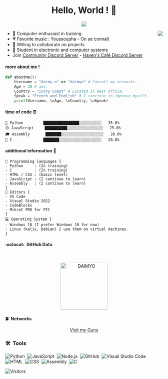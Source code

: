 <p align="center">
  <h1 align="center">Hello, World ! 👋</h1>
</p>
<p align="center">
  <a align="center" href="https://github.com/DenverCoder1/readme-typing-svg"><img src="https://readme-typing-svg.herokuapp.com?&font=IBM+Plex+Sans&color=F72EE2&size=25&lines=Welcome+to+my+GitHub+Profile!;" /></a>
</p>
<img align="right" src="https://media.giphy.com/media/M9gbBd9nbDrOTu1Mqx/giphy.gif">
<ul>
<li>🔭 Computer enthusiast in training</li>
<li>💗 Favorite music : Youssoupha - On se connaît</li>
<li>👯 Willing to collaborate on projects</li>
<li>👾 Student in electronic and computer systems</li>
  <li> Join <a href="https://discord.gg/ba9D9vaYUd">Community Discord Server</a> - <a href="https://discord.gg/ba9D9vaYUd">Haven's Café Discord Server</a></li>
</ul>

#### more about me !
```py
def aboutMe():
    Username = "daimy.o" or "daimyo" # Consult my networks.
    Age = 20 # ans.
    Country = "Ivory Coast" # Located in West Africa.
    Speak = "French and English" # I continue to improve myself.
    print(Username, \nAge, \nCountry, \nSpeak)
```

#### time of code ⏰
```text
🐍 Python         ████████████████░░░░░░░░░░   35.0% 
🟡 JavaScript     ██████████░░░░░░░░░░░░░░░░   25.0% 
🎓 Assembly       ███████░░░░░░░░░░░░░░░░░░░   20.0%  
🦠 C              ███████░░░░░░░░░░░░░░░░░░░   20.0% 
```

#### additional information 📁
```Js
🧩 Programming languages {
- Python     : (In training)
- C          : (In training)
- HTML / CSS : (basic level)
- JavaScript : (I continue to learn)
- Assembly   : (I continue to learn)
}
📝 Editors {
- VS Code
- Visual Studio 2022
- CodeBlocks
- MikroC PRO for PIC
}
💻 Operating System {
- Windows 10 (I prefer Windows 10 for now)
- Linux (Kalix, Debian) I use them on virtual machines.
}
```


#### :octocat: &nbsp;GitHub Data

<br />
<p align="center">
  <img align="center" height="150em" src="https://github-readme-streak-stats.herokuapp.com/?user=daimy.o&theme=onedarkr" alt="DAIMYO" />
</p>


#### 🍀 &nbsp;Networks

<p align="center">
<a href="https://guns.lol/daimy.o">Visit my Guns</a>

### 🛠 &nbsp;Tools

![Python](https://img.shields.io/badge/-Python-05122A?style=flat&logo=python)&nbsp;
![JavaScript](https://img.shields.io/badge/-JavaScript-05122A?style=flat&logo=javascript)&nbsp;
![Node.js](https://img.shields.io/badge/-Node.js-05122A?style=flat&logo=node.js)&nbsp;
![GitHub](https://img.shields.io/badge/-GitHub-05122A?style=flat&logo=github)&nbsp;
![Visual Studio Code](https://img.shields.io/badge/-Visual%20Studio%20Code-05122A?style=flat&logo=visual-studio-code&logoColor=007ACC)&nbsp;
![HTML](https://img.shields.io/badge/-HTML-05122A?style=flat&logo=HTML5)&nbsp;
![CSS](https://img.shields.io/badge/-CSS-05122A?style=flat&logo=CSS3&logoColor=1572B6)&nbsp;
![Assembly](https://img.shields.io/badge/-Assembly-05122A?style=flat&logo=Assembly)&nbsp;
![C](https://img.shields.io/badge/-c-05122A?style=flat&logo=c)&nbsp;

![Visitors](https://api.visitorbadge.io/api/visitors?path=https%3A%2F%2Fgithub.com%2FSeenKid&label=Views&labelColor=%23ff2233&countColor=%2334af7a)
